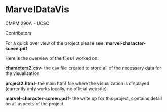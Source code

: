 # MarvelDataVis
CMPM 290A - UCSC

Contributors:

For a quick over view of the project please see: __marvel-character-sceen.pdf__

Here is the overview of the files I worked on:

__characters2.csv__- the csv file created to store all of the necessary data for the visualization

__project2.html__- the main html file where the visualization is displayed (currently only works locally, no official website)

__marvel-character-screen.pdf__- the write up for this project, contains detail on all aspects of the project


